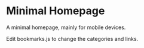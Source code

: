 # Minimal Homepage
A minimal homepage, mainly for mobile devices.

Edit bookmarks.js to change the categories and links.
